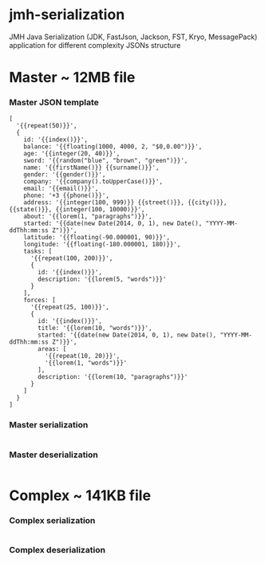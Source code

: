 # jmh-serialization

JMH Java Serialization (JDK, FastJson, Jackson, FST, Kryo, MessagePack) application for different complexity JSONs structure

# Master ~ 12MB file
### Master JSON template

    [
      '{{repeat(50)}}',
      {
        id: '{{index()}}',
        balance: '{{floating(1000, 4000, 2, "$0,0.00")}}',
        age: '{{integer(20, 40)}}',
        sword: '{{random("blue", "brown", "green")}}',
        name: '{{firstName()}} {{surname()}}',
        gender: '{{gender()}}',
        company: '{{company().toUpperCase()}}',
        email: '{{email()}}',
        phone: '+3 {{phone()}}',
        address: '{{integer(100, 999)}} {{street()}}, {{city()}}, {{state()}}, {{integer(100, 10000)}}',
        about: '{{lorem(1, "paragraphs")}}',
        started: '{{date(new Date(2014, 0, 1), new Date(), "YYYY-MM-ddThh:mm:ss Z")}}',
        latitude: '{{floating(-90.000001, 90)}}',
        longitude: '{{floating(-180.000001, 180)}}',
        tasks: [
          '{{repeat(100, 200)}}',
          {
            id: '{{index()}}',
            description: '{{lorem(5, "words")}}'
          }
        ],
        forces: [
          '{{repeat(25, 100)}}',
          {
            id: '{{index()}}',
            title: '{{lorem(10, "words")}}',
            started: '{{date(new Date(2014, 0, 1), new Date(), "YYYY-MM-ddThh:mm:ss Z")}}',
            areas: [
              '{{repeat(10, 20)}}',
              '{{lorem(1, "words")}}'
            ],
            description: '{{lorem(10, "paragraphs")}}'
          }
        ]
      }
    ]

### Master serialization

<p align="center">
	<img src="https://github.com/tech1-io/tech1-benchmarks/blob/master/jmh-serialization/img/SerMaster.png?raw=true" alt=""/>
</p>

### Master deserialization

<p align="center">
	<img src="https://github.com/tech1-io/tech1-benchmarks/blob/master/jmh-serialization/img/DesrMaster.png?raw=true" alt=""/>
</p>




# Complex ~ 141KB file

### Complex serialization

<p align="center">
	<img src="https://github.com/tech1-io/tech1-benchmarks/blob/master/jmh-serialization/img/SerComplex.png?raw=true" alt=""/>
</p>

### Complex deserialization

<p align="center">
	<img src="https://github.com/tech1-io/tech1-benchmarks/blob/master/jmh-serialization/img/DesrComplex.png?raw=true" alt=""/>
</p>

